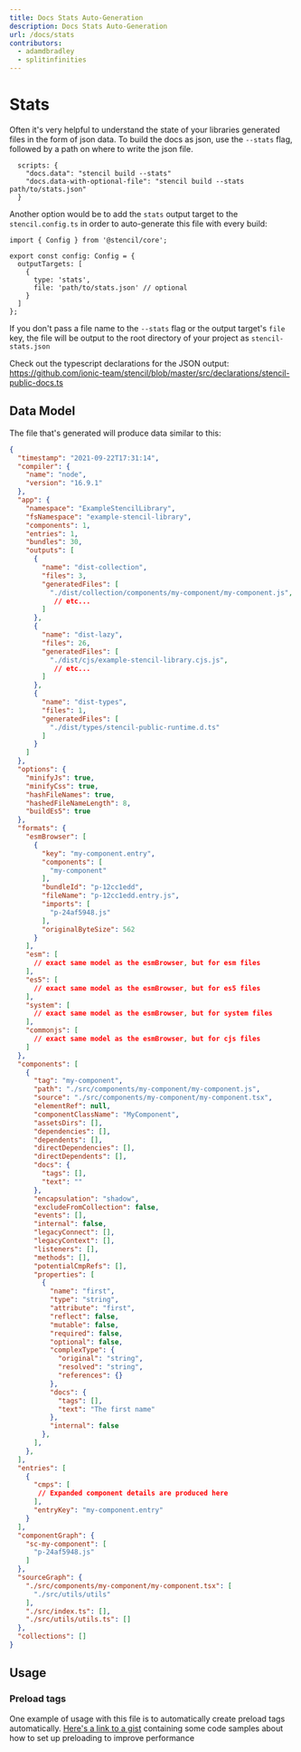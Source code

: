 ```yaml
---
title: Docs Stats Auto-Generation
description: Docs Stats Auto-Generation
url: /docs/stats
contributors:
  - adamdbradley
  - splitinfinities
---
```


# Stats

Often it's very helpful to understand the state of your libraries generated files in the form of json data. To build the docs as json, use the `--stats` flag, followed by a path on where to write the json file.

```tsx
  scripts: {
    "docs.data": "stencil build --stats" 
    "docs.data-with-optional-file": "stencil build --stats path/to/stats.json"
  }
```

Another option would be to add the `stats` output target to the `stencil.config.ts` in order to auto-generate this file with every build:

```tsx
import { Config } from '@stencil/core';

export const config: Config = {
  outputTargets: [
    {
      type: 'stats',
      file: 'path/to/stats.json' // optional
    }
  ]
};
```

If you don't pass a file name to the `--stats` flag or the output target's `file` key, the file will be output to the root directory of your project as `stencil-stats.json`

Check out the typescript declarations for the JSON output: https://github.com/ionic-team/stencil/blob/master/src/declarations/stencil-public-docs.ts


## Data Model

The file that's generated will produce data similar to this:

```json
{
  "timestamp": "2021-09-22T17:31:14",
  "compiler": {
    "name": "node",
    "version": "16.9.1"
  },
  "app": {
    "namespace": "ExampleStencilLibrary",
    "fsNamespace": "example-stencil-library",
    "components": 1,
    "entries": 1,
    "bundles": 30,
    "outputs": [
      {
        "name": "dist-collection",
        "files": 3,
        "generatedFiles": [
          "./dist/collection/components/my-component/my-component.js",
           // etc...
        ]
      },
      {
        "name": "dist-lazy",
        "files": 26,
        "generatedFiles": [
          "./dist/cjs/example-stencil-library.cjs.js",
           // etc...
        ]
      },
      {
        "name": "dist-types",
        "files": 1,
        "generatedFiles": [
          "./dist/types/stencil-public-runtime.d.ts"
        ]
      }
    ]
  },
  "options": {
    "minifyJs": true,
    "minifyCss": true,
    "hashFileNames": true,
    "hashedFileNameLength": 8,
    "buildEs5": true
  },
  "formats": {
    "esmBrowser": [
      {
        "key": "my-component.entry",
        "components": [
          "my-component"
        ],
        "bundleId": "p-12cc1edd",
        "fileName": "p-12cc1edd.entry.js",
        "imports": [
          "p-24af5948.js"
        ],
        "originalByteSize": 562
      }
    ],
    "esm": [
      // exact same model as the esmBrowser, but for esm files
    ],
    "es5": [
      // exact same model as the esmBrowser, but for es5 files
    ],
    "system": [
      // exact same model as the esmBrowser, but for system files
    ],
    "commonjs": [
      // exact same model as the esmBrowser, but for cjs files
    ]
  },
  "components": [
    {
      "tag": "my-component",
      "path": "./src/components/my-component/my-component.js",
      "source": "./src/components/my-component/my-component.tsx",
      "elementRef": null,
      "componentClassName": "MyComponent",
      "assetsDirs": [],
      "dependencies": [],
      "dependents": [],
      "directDependencies": [],
      "directDependents": [],
      "docs": {
        "tags": [],
        "text": ""
      },
      "encapsulation": "shadow",
      "excludeFromCollection": false,
      "events": [],
      "internal": false,
      "legacyConnect": [],
      "legacyContext": [],
      "listeners": [],
      "methods": [],
      "potentialCmpRefs": [],
      "properties": [
        {
          "name": "first",
          "type": "string",
          "attribute": "first",
          "reflect": false,
          "mutable": false,
          "required": false,
          "optional": false,
          "complexType": {
            "original": "string",
            "resolved": "string",
            "references": {}
          },
          "docs": {
            "tags": [],
            "text": "The first name"
          },
          "internal": false
        },
      ],
    },
  ],
  "entries": [
    {
      "cmps": [
       // Expanded component details are produced here
      ],
      "entryKey": "my-component.entry"
    }
  ],
  "componentGraph": {
    "sc-my-component": [
      "p-24af5948.js"
    ]
  },
  "sourceGraph": {
    "./src/components/my-component/my-component.tsx": [
      "./src/utils/utils"
    ],
    "./src/index.ts": [],
    "./src/utils/utils.ts": []
  },
  "collections": []
}
```

## Usage

### Preload tags

One example of usage with this file is to automatically create preload tags automatically. [Here's a link to a gist](https://gist.github.com/splitinfinities/8dcd1b4acf315632cd1e1dd9891fe8f1) containing some code samples about how to set up preloading to improve performance 

